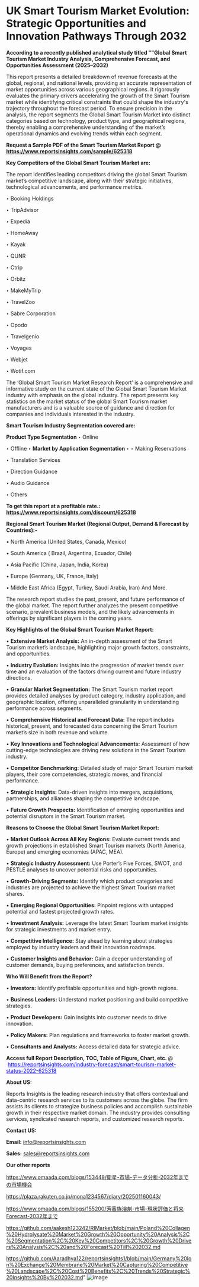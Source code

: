 # UK Smart Tourism Market Evolution: Strategic Opportunities and Innovation Pathways Through 2032

<strong>According to a recently published analytical study titled ""Global Smart Tourism Market Industry Analysis, Comprehensive Forecast, and Opportunities Assessment (2025–2032)</strong>

This report presents a detailed breakdown of revenue forecasts at the global, regional, and national levels, providing an accurate representation of market opportunities across various geographical regions. It rigorously evaluates the primary drivers accelerating the growth of the Smart Tourism market while identifying critical constraints that could shape the industry's trajectory throughout the forecast period. To ensure precision in the analysis, the report segments the Global Smart Tourism Market into distinct categories based on technology, product type, and geographical regions, thereby enabling a comprehensive understanding of the market’s operational dynamics and evolving trends within each segment.

<strong>Request a Sample PDF of the Smart Tourism Market Report </strong><strong>@<a href=https://www.reportsinsights.com/sample/625318 style=color:#0000ff;> https://www.reportsinsights.com/sample/625318</a></strong></font>

<strong>Key Competitors of the Global Smart Tourism Market are:</strong>

The report identifies leading competitors driving the global Smart Tourism market’s competitive landscape, along with their strategic initiatives, technological advancements, and performance metrics.

‣ Booking Holdings

‣ TripAdvisor

‣ Expedia

‣ HomeAway

‣ Kayak

‣ QUNR

‣ Ctrip

‣ Orbitz

‣ MakeMyTrip

‣ TravelZoo

‣ Sabre Corporation

‣ Opodo

‣ Travelgenio

‣ Voyages

‣ Webjet

‣ Wotif.com

The ‘Global Smart Tourism Market Research Report’ is a comprehensive and informative study on the current state of the Global Smart Tourism Market industry with emphasis on the global industry. The report presents key statistics on the market status of the global Smart Tourism market manufacturers and is a valuable source of guidance and direction for companies and individuals interested in the industry.

<strong>Smart Tourism Industry Segmentation covered are:</strong>

<strong>Product Type Segmentation</strong>
‣
Online

‣ Offline
‣ 
<strong>Market by Application Segmentation</strong>
‣
‣  Making Reservations

‣ Translation Services

‣ Direction Guidance

‣ Audio Guidance

‣ Others

<strong>To get this report at a profitable rate.: <a href=https://www.reportsinsights.com/discount/625318 style=color:#0000ff;>https://www.reportsinsights.com/discount/625318</a></strong></font>

<strong>Regional Smart Tourism Market (Regional Output, Demand &amp; Forecast by Countries):-</strong>

• North America (United States, Canada, Mexico)

• South America ( Brazil, Argentina, Ecuador, Chile)

• Asia Pacific (China, Japan, India, Korea)

• Europe (Germany, UK, France, Italy)

• Middle East Africa (Egypt, Turkey, Saudi Arabia, Iran) And More.

The research report studies the past, present, and future performance of the global market. The report further analyzes the present competitive scenario, prevalent business models, and the likely advancements in offerings by significant players in the coming years.

<strong>Key Highlights of the Global Smart Tourism Market Report:</strong>

• <strong>Extensive Market Analysis:</strong> An in-depth assessment of the Smart Tourism market’s landscape, highlighting major growth factors, constraints, and opportunities.

• <strong>Industry Evolution:</strong> Insights into the progression of market trends over time and an evaluation of the factors driving current and future industry directions.

• <strong>Granular Market Segmentation:</strong> The Smart Tourism market report provides detailed analyses by product category, industry application, and geographic location, offering unparalleled granularity in understanding performance across segments.

• <strong>Comprehensive Historical and Forecast Data:</strong> The report includes historical, present, and forecasted data concerning the Smart Tourism market’s size in both revenue and volume.

• <strong>Key Innovations and Technological Advancements:</strong> Assessment of how cutting-edge technologies are driving new solutions in the Smart Tourism industry.

• <strong>Competitor Benchmarking:</strong> Detailed study of major Smart Tourism market players, their core competencies, strategic moves, and financial performance.

• <strong>Strategic Insights:</strong> Data-driven insights into mergers, acquisitions, partnerships, and alliances shaping the competitive landscape.

• <strong>Future Growth Prospects:</strong> Identification of emerging opportunities and potential disruptors in the Smart Tourism market.

<strong>Reasons to Choose the Global Smart Tourism Market Report:</strong>

• <strong>Market Outlook Across All Key Regions:</strong> Evaluate current trends and growth projections in established Smart Tourism markets (North America, Europe) and emerging economies (APAC, MEA).

• <strong>Strategic Industry Assessment:</strong> Use Porter’s Five Forces, SWOT, and PESTLE analyses to uncover potential risks and opportunities.

• <strong>Growth-Driving Segments:</strong> Identify which product categories and industries are projected to achieve the highest Smart Tourism market shares.

• <strong>Emerging Regional Opportunities:</strong> Pinpoint regions with untapped potential and fastest projected growth rates.

• <strong>Investment Analysis:</strong> Leverage the latest Smart Tourism market insights for strategic investments and market entry.

• <strong>Competitive Intelligence:</strong> Stay ahead by learning about strategies employed by industry leaders and their innovation roadmaps.

• <strong>Customer Insights and Behavior:</strong> Gain a deeper understanding of customer demands, buying preferences, and satisfaction trends.

<strong>Who Will Benefit from the Report?</strong>

• <strong>Investors:</strong> Identify profitable opportunities and high-growth regions.

• <strong>Business Leaders:</strong> Understand market positioning and build competitive strategies.

• <strong>Product Developers:</strong> Gain insights into customer needs to drive innovation.

• <strong>Policy Makers:</strong> Plan regulations and frameworks to foster market growth.

• <strong>Consultants and Analysts:</strong> Access detailed data for strategic advice.
</ul>
<strong>Access full Report Description, TOC, Table of Figure, Chart, etc. </strong>@  <a href=https://reportsinsights.com/industry-forecast/smart-tourism-market-status-2022-625318 style=color:#0000ff;>https://reportsinsights.com/industry-forecast/smart-tourism-market-status-2022-625318</a></font>

<strong><strong>About US</strong>:</strong>

Reports Insights is the leading research industry that offers contextual and data-centric research services to its customers across the globe. The firm assists its clients to strategize business policies and accomplish sustainable growth in their respective market domain. The industry provides consulting services, syndicated research reports, and customized research reports.

<strong>Contact US:</strong>

<p class=""""><b>Email:</b> <a href=mailto:info@reportsinsights.com>info@reportsinsights.com</a></p>
<p class=""""><b>Sales:</b> <a href=mailto:sales@reportsinsights.com>sales@reportsinsights.com</a></p>

<strong>Our other reports</strong>

<a href=https://www.omaada.com/blogs/153448/衛星-市場-データ分析-2032年までの市場機会>https://www.omaada.com/blogs/153448/衛星-市場-データ分析-2032年までの市場機会</a>

<a href=https://plaza.rakuten.co.jp/mona1234567/diary/202501160043/>https://plaza.rakuten.co.jp/mona1234567/diary/202501160043/</a>

<a href=https://www.omaada.com/blogs/155200/芳香族溶剤-市場-現状評価と将来Forecast-2032年まで>https://www.omaada.com/blogs/155200/芳香族溶剤-市場-現状評価と将来Forecast-2032年まで</a>

<a href=https://github.com/aakesh123242/RIMarket/blob/main/Poland%20Collagen%20Hydrolysate%20Market%20Growth%20Opportunity%20Analysis%2C%20Segmentation%2C%20Key%20Competitors%2C%20Growth%20Drivers%20Analysis%2C%20and%20Forecast%20Till%202032.md>https://github.com/aakesh123242/RIMarket/blob/main/Poland%20Collagen%20Hydrolysate%20Market%20Growth%20Opportunity%20Analysis%2C%20Segmentation%2C%20Key%20Competitors%2C%20Growth%20Drivers%20Analysis%2C%20and%20Forecast%20Till%202032.md</a>

<a href=https://github.com/Aaradhya122/reportsinsights1/blob/main/Germany%20Ion%20Exchange%20Membrane%20Market%20Capturing%20Competitive%20Landscape%2C%20Cost%20Benefits%2C%20Trends%20Strategic%20Insights%20By%202032.md>https://github.com/Aaradhya122/reportsinsights1/blob/main/Germany%20Ion%20Exchange%20Membrane%20Market%20Capturing%20Competitive%20Landscape%2C%20Cost%20Benefits%2C%20Trends%20Strategic%20Insights%20By%202032.md</a>"
![image](https://github.com/user-attachments/assets/610aa97b-18c2-4844-9c1d-37cb1d505d09)
